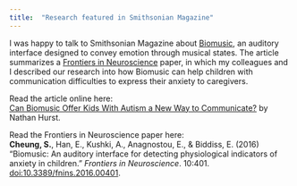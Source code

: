 ```yaml
---
title:  "Research featured in Smithsonian Magazine"
---
```


I was happy to talk to Smithsonian Magazine about [Biomusic](/research/biomusic/), an auditory interface designed to convey emotion through musical states. The article summarizes a [Frontiers in Neuroscience](http://dx.doi.org/10.3389/fnins.2016.00401) paper, in which my colleagues and I described our research into how Biomusic can help children with communication difficulties to express their anxiety to caregivers.

Read the article online here: \
[Can Biomusic Offer Kids With Autism a New Way to Communicate?](https://www.smithsonianmag.com/innovation/can-biomusic-offer-kids-autism-new-way-communicate-180968649/) by Nathan Hurst.

Read the Frontiers in Neuroscience paper here: \
**Cheung, S.**, Han, E., Kushki, A., Anagnostou, E., & Biddiss, E. (2016) “Biomusic: An auditory
interface for detecting physiological indicators of anxiety in children.” *Frontiers in Neuroscience*. 10:401. [doi:10.3389/fnins.2016.00401](http://dx.doi.org/10.3389/fnins.2016.00401).
